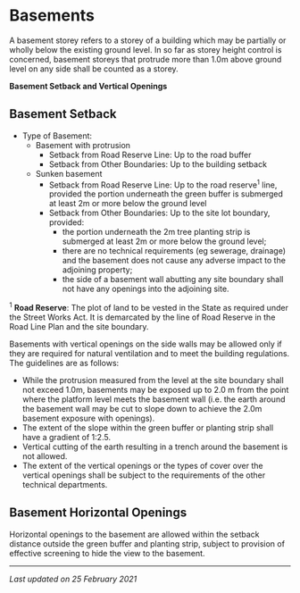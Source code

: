 # Basements

A basement storey refers to a storey of a building which may be partially or wholly below the existing ground level. In so far as storey height control is concerned, basement storeys that protrude more than 1.0m above ground level on any side shall be counted as a storey.

**Basement Setback and Vertical Openings**

## Basement Setback
- Type of Basement:
    - Basement with protrusion
        - Setback from Road Reserve Line: Up to the road buffer
        - Setback from Other Boundaries: Up to the building setback
    - Sunken basement
        - Setback from Road Reserve Line: Up to the road reserve<sup>1</sup> line, provided the portion underneath the green buffer is submerged at least 2m or more below the ground level
        - Setback from Other Boundaries: Up to the site lot boundary, provided:
            - the portion underneath the 2m tree planting strip is submerged at least 2m or more below the ground level;
            - there are no technical requirements (eg sewerage, drainage) and the basement does not cause any adverse impact to the adjoining property;
            - the side of a basement wall abutting any site boundary shall not have any openings into the adjoining site.

<sup>1</sup> **Road Reserve**: The plot of land to be vested in the State as required under the Street Works Act. It is demarcated by the line of Road Reserve in the Road Line Plan and the site boundary.

Basements with vertical openings on the side walls may be allowed only if they are required for natural ventilation and to meet the building regulations. The guidelines are as follows:
- While the protrusion measured from the level at the site boundary shall not exceed 1.0m, basements may be exposed up to 2.0 m from the point where the platform level meets the basement wall (i.e. the earth around the basement wall may be cut to slope down to achieve the 2.0m basement exposure with openings).
- The extent of the slope within the green buffer or planting strip shall have a gradient of 1:2.5.
- Vertical cutting of the earth resulting in a trench around the basement is not allowed.
- The extent of the vertical openings or the types of cover over the vertical openings shall be subject to the requirements of the other technical departments.

## Basement Horizontal Openings
Horizontal openings to the basement are allowed within the setback distance outside the green buffer and planting strip, subject to provision of effective screening to hide the view to the basement.

---

*Last updated on 25 February 2021*
